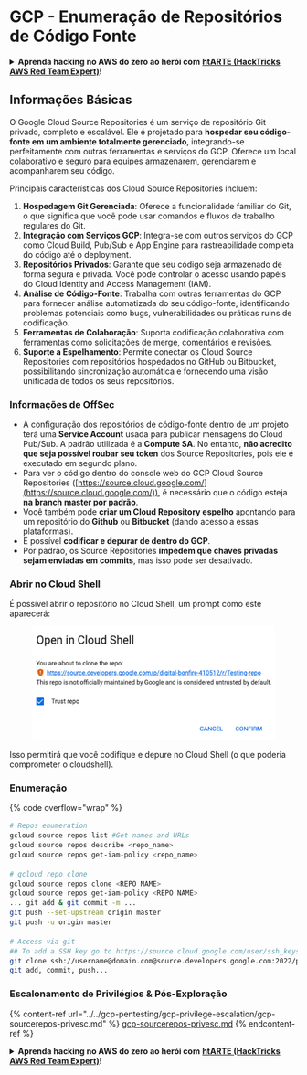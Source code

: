 # GCP - Enumeração de Repositórios de Código Fonte

<details>

<summary><strong>Aprenda hacking no AWS do zero ao herói com</strong> <a href="https://training.hacktricks.xyz/courses/arte"><strong>htARTE (HackTricks AWS Red Team Expert)</strong></a><strong>!</strong></summary>

Outras formas de apoiar o HackTricks:

* Se você quer ver sua **empresa anunciada no HackTricks** ou **baixar o HackTricks em PDF**, confira os [**PLANOS DE ASSINATURA**](https://github.com/sponsors/carlospolop)!
* Adquira o [**material oficial PEASS & HackTricks**](https://peass.creator-spring.com)
* Descubra [**A Família PEASS**](https://opensea.io/collection/the-peass-family), nossa coleção de [**NFTs**](https://opensea.io/collection/the-peass-family) exclusivos
* **Junte-se ao grupo** 💬 [**Discord**](https://discord.gg/hRep4RUj7f) ou ao grupo [**telegram**](https://t.me/peass) ou **siga**-me no **Twitter** 🐦 [**@carlospolopm**](https://twitter.com/carlospolopm)**.**
* **Compartilhe suas técnicas de hacking enviando PRs para os repositórios github** [**HackTricks**](https://github.com/carlospolop/hacktricks) e [**HackTricks Cloud**](https://github.com/carlospolop/hacktricks-cloud).

</details>

## Informações Básicas <a href="#reviewing-cloud-git-repositories" id="reviewing-cloud-git-repositories"></a>

O Google Cloud Source Repositories é um serviço de repositório Git privado, completo e escalável. Ele é projetado para **hospedar seu código-fonte em um ambiente totalmente gerenciado**, integrando-se perfeitamente com outras ferramentas e serviços do GCP. Oferece um local colaborativo e seguro para equipes armazenarem, gerenciarem e acompanharem seu código.

Principais características dos Cloud Source Repositories incluem:

1. **Hospedagem Git Gerenciada**: Oferece a funcionalidade familiar do Git, o que significa que você pode usar comandos e fluxos de trabalho regulares do Git.
2. **Integração com Serviços GCP**: Integra-se com outros serviços do GCP como Cloud Build, Pub/Sub e App Engine para rastreabilidade completa do código até o deployment.
3. **Repositórios Privados**: Garante que seu código seja armazenado de forma segura e privada. Você pode controlar o acesso usando papéis do Cloud Identity and Access Management (IAM).
4. **Análise de Código-Fonte**: Trabalha com outras ferramentas do GCP para fornecer análise automatizada do seu código-fonte, identificando problemas potenciais como bugs, vulnerabilidades ou práticas ruins de codificação.
5. **Ferramentas de Colaboração**: Suporta codificação colaborativa com ferramentas como solicitações de merge, comentários e revisões.
6. **Suporte a Espelhamento**: Permite conectar os Cloud Source Repositories com repositórios hospedados no GitHub ou Bitbucket, possibilitando sincronização automática e fornecendo uma visão unificada de todos os seus repositórios.

### Informações de OffSec <a href="#reviewing-cloud-git-repositories" id="reviewing-cloud-git-repositories"></a>

* A configuração dos repositórios de código-fonte dentro de um projeto terá uma **Service Account** usada para publicar mensagens do Cloud Pub/Sub. A padrão utilizada é a **Compute SA**. No entanto, **não acredito que seja possível roubar seu token** dos Source Repositories, pois ele é executado em segundo plano.
* Para ver o código dentro do console web do GCP Cloud Source Repositories ([https://source.cloud.google.com/](https://source.cloud.google.com/)), é necessário que o código esteja **na branch master por padrão**.
* Você também pode **criar um Cloud Repository espelho** apontando para um repositório do **Github** ou **Bitbucket** (dando acesso a essas plataformas).
* É possível **codificar e depurar de dentro do GCP**.
* Por padrão, os Source Repositories **impedem que chaves privadas sejam enviadas em commits**, mas isso pode ser desativado.

### Abrir no Cloud Shell

É possível abrir o repositório no Cloud Shell, um prompt como este aparecerá:

<figure><img src="../../../.gitbook/assets/image (136).png" alt=""><figcaption></figcaption></figure>

Isso permitirá que você codifique e depure no Cloud Shell (o que poderia comprometer o cloudshell).

### Enumeração

{% code overflow="wrap" %}
```bash
# Repos enumeration
gcloud source repos list #Get names and URLs
gcloud source repos describe <repo_name>
gcloud source repos get-iam-policy <repo_name>

# gcloud repo clone
gcloud source repos clone <REPO NAME>
gcloud source repos get-iam-policy <REPO NAME>
... git add & git commit -m ...
git push --set-upstream origin master
git push -u origin master

# Access via git
## To add a SSH key go to https://source.cloud.google.com/user/ssh_keys (no gcloud command)
git clone ssh://username@domain.com@source.developers.google.com:2022/p/<proj-name>/r/<repo-name>
git add, commit, push...
```
### Escalonamento de Privilégios & Pós-Exploração

{% content-ref url="../../gcp-pentesting/gcp-privilege-escalation/gcp-sourcerepos-privesc.md" %}
[gcp-sourcerepos-privesc.md](../../gcp-pentesting/gcp-privilege-escalation/gcp-sourcerepos-privesc.md)
{% endcontent-ref %}

<details>

<summary><strong>Aprenda hacking no AWS do zero ao herói com</strong> <a href="https://training.hacktricks.xyz/courses/arte"><strong>htARTE (HackTricks AWS Red Team Expert)</strong></a><strong>!</strong></summary>

Outras formas de apoiar o HackTricks:

* Se você quer ver sua **empresa anunciada no HackTricks** ou **baixar o HackTricks em PDF**, confira os [**PLANOS DE ASSINATURA**](https://github.com/sponsors/carlospolop)!
* Adquira o [**material oficial PEASS & HackTricks**](https://peass.creator-spring.com)
* Descubra [**A Família PEASS**](https://opensea.io/collection/the-peass-family), nossa coleção de [**NFTs**](https://opensea.io/collection/the-peass-family) exclusivos
* **Junte-se ao grupo** 💬 [**Discord**](https://discord.gg/hRep4RUj7f) ou ao grupo [**telegram**](https://t.me/peass) ou **siga-me** no **Twitter** 🐦 [**@carlospolopm**](https://twitter.com/carlospolopm)**.**
* **Compartilhe suas técnicas de hacking enviando PRs para os repositórios github** [**HackTricks**](https://github.com/carlospolop/hacktricks) e [**HackTricks Cloud**](https://github.com/carlospolop/hacktricks-cloud).

</details>
